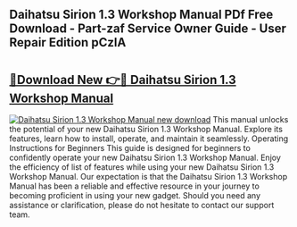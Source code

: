 ## Daihatsu Sirion 1.3 Workshop Manual PDf Free Download - Part-zaf Service Owner Guide - User Repair Edition pCzlA

# <h2><a href="http://cf16613.oget.top/?id=Daihatsu+Sirion+1.3+Workshop+Manual">🔗Download New 👉🔴 Daihatsu Sirion 1.3 Workshop Manual</a></h2>

[![Daihatsu Sirion 1.3 Workshop Manual new download](https://i.imgur.com/5g1atiW.png)](http://cf16613.oget.top/?id=Daihatsu+Sirion+1.3+Workshop+Manual)
This manual unlocks the potential of your new Daihatsu Sirion 1.3 Workshop Manual. Explore its features, learn how to install, operate, and maintain it seamlessly. Operating Instructions for Beginners This guide is designed for beginners to confidently operate your new Daihatsu Sirion 1.3 Workshop Manual. Enjoy the efficiency of list of features while using your new Daihatsu Sirion 1.3 Workshop Manual. Our expectation is that the Daihatsu Sirion 1.3 Workshop Manual has been a reliable and effective resource in your journey to becoming proficient in using your new gadget. Should you need any assistance or clarification, please do not hesitate to contact our support team.

